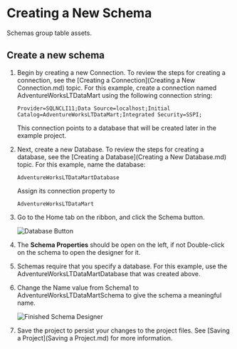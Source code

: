 # Creating a New Schema

Schemas group table assets.

## Create a new schema

1. Begin by creating a new Connection. To review the steps for creating a connection, see the [Creating a Connection](Creating a New Connection.md) topic. For this example, create a connection named AdventureWorksLTDataMart using the following connection string:

    `Provider=SQLNCLI11;Data Source=localhost;Initial Catalog=AdventureWorksLTDataMart;Integrated Security=SSPI;`

    This connection points to a database that will be created later in the example project.

1. Next, create a new Database. To review the steps for creating a database, see the [Creating a Database](Creating a New Database.md) topic. For this example, name the database:

    `AdventureWorksLTDataMartDatabase`

    Assign its connection property to

    `AdventureWorksLTDataMart`

1. Go to the Home tab on the ribbon, and click the Schema button.

    ![Database Button](https://varigencecom.blob.core.windows.net/images-mistdocumentation/005a_Step03.png)

1. The **Schema Properties** should be open on the left, if not Double-click on the schema to open the designer for it.

1. Schemas require that you specify a database. For this example, use the AdventureWorksLTDataMartDatabase that was created above.

1. Change the Name value from Schema1 to AdventureWorksLTDataMartSchema to give the schema a meaningful name.

    ![Finished Schema Designer](https://varigencecom.blob.core.windows.net/images-mistdocumentation/005a_Step06.gif)

1. Save the project to persist your changes to the project files. See [Saving a Project](Saving a Project.md) for more information.
